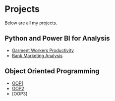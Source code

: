 # Projects


Below are all my projects.

## Python and Power BI for Analysis

- [Garment Workers Productivity](https://github.com/himanshhh/Data_Visualization_CA2)
- [Bank Marketing Analysis](https://github.com/himanshhh/Data_Visualization_GroupCA)

## Object Oriented Programming

- [OOP1](https://github.com/himanshhh/oop-ca5)
- [OOP2](https://github.com/himanshhh/CA3_OOP)
- [OOP3]
